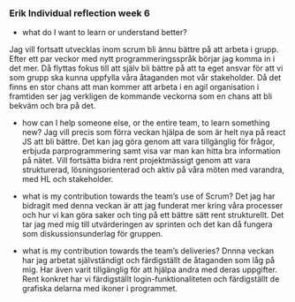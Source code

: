 ### Erik Individual reflection week 6

- what do I want to learn or understand better?

Jag vill fortsatt utvecklas inom scrum bli ännu bättre på att arbeta i grupp. Efter ett par veckor med nytt programmeringsspråk börjar jag komma in i det mer. Då flyttas fokus till att själv bli bättre på att ta eget ansvar för att vi som grupp ska kunna uppfylla våra åtaganden mot vår stakeholder. Då det finns en stor chans att man kommer att arbeta i en agil organisation i framtiden ser jag verkligen de kommande veckorna som en chans att bli bekväm och bra på det.

- how can I help someone else, or the entire team, to learn something new?
  Jag vill precis som förra veckan hjälpa de som är helt nya på react JS att bli bättre. Det kan jag göra genom att vara tillgänglig för frågor, erbjuda parprogrammering samt visa var man kan hitta bra information på nätet. Vill fortsätta bidra rent projektmässigt genom att vara strukturerad, lösningsorienterad och aktiv på våra möten med varandra, med HL och stakeholder.

- what is my contribution towards the team’s use of Scrum?
  Det jag har bidragit med denna veckan är att jag funderat mer kring våra processer och hur vi kan göra saker och ting på ett bättre sätt rent strukturellt. Det tar jag med mig till utvärderingen av sprinten och det kan då fungera som diskussionsunderlag för gruppen.

- what is my contribution towards the team’s deliveries?
  Dnnna veckan har jag arbetat självständigt och färdigställt de åtaganden som låg på mig. Har även varit tillgänglig för att hjälpa andra med deras uppgifter. Rent konkret har vi färdigställt login-funktionaliteten och färdigställt de grafiska delarna med ikoner i programmet.
